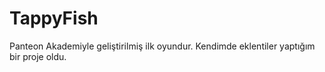 # TappyFish
Panteon Akademiyle geliştirilmiş ilk oyundur. Kendimde eklentiler yaptığım bir proje oldu.
